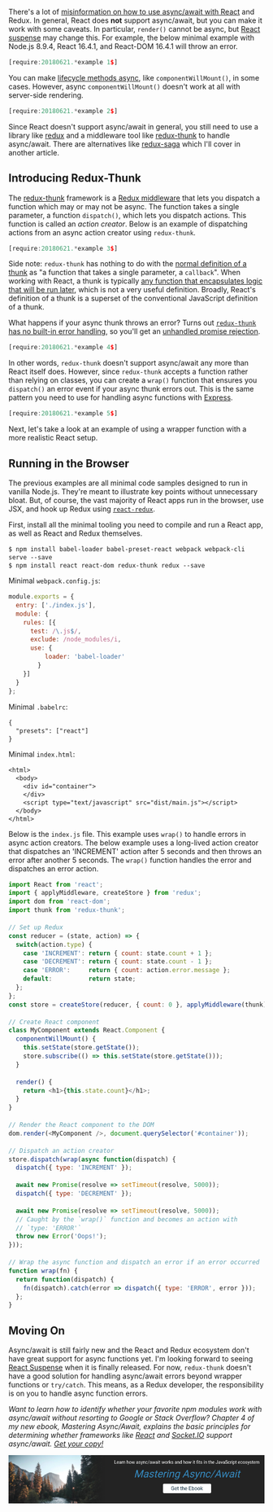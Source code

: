 There's a lot of [misinformation on how to use async/await with React](https://stackoverflow.com/questions/38357234/is-it-possible-to-use-async-await-in-react-js) and Redux. In general, React does **not**
support async/await, but you can make it work with some caveats.
In particular, `render()` cannot be async, but [React suspense](https://www.youtube.com/watch?v=v6iR3Zk4oDY) may change this.
For example, the below minimal example with Node.js 8.9.4, React 16.4.1, and React-DOM 16.4.1 will throw an error.

```javascript
[require:20180621.*example 1$]
```

You can make [lifecycle methods async](https://stackoverflow.com/questions/43312223/asynchronous-call-in-componentwillmount-finishes-after-render-method), like `componentWillMount()`, in some
cases. However, async `componentWillMount()` doesn't work at all with server-side
rendering.

```javascript
[require:20180621.*example 2$]
```

Since React doesn't support async/await in general, you still need to use
a library like [redux](http://npmjs.com/package/redux) and a middleware tool
like [redux-thunk](https://www.npmjs.com/package/redux-thunk) to handle
async/await.
There are alternatives like [redux-saga](https://www.npmjs.com/package/redux-saga) which I'll cover in
another article.

Introducing Redux-Thunk
-----------------------

The [redux-thunk](https://www.npmjs.com/package/redux-thunk) framework is a [Redux middleware](https://www.codementor.io/vkarpov/beginner-s-guide-to-redux-middleware-du107uyud) that lets you dispatch a function which may or may not be async.
The function takes a single parameter, a function `dispatch()`, which lets
you dispatch actions. This function is called an _action creator_.
Below is an example of dispatching actions from an async action creator
using `redux-thunk`.

```javascript
[require:20180621.*example 3$]
```

Side note: `redux-thunk` has nothing to do with the [normal definition of a thunk](https://github.com/thunks/thunks#what-is-a-thunk) as "a function that takes a single parameter, a `callback`". When working with React, a thunk is
typically [any function that encapsulates logic that will be run later](https://www.npmjs.com/package/redux-thunk#whats-a-thunk), which is not
a very useful definition. Broadly, React's definition of a thunk is a superset
of the conventional JavaScript definition of a thunk.

What happens if your async thunk throws an error? Turns out [`redux-thunk` has no built-in error handling](https://github.com/reduxjs/redux-thunk/issues/81),
so you'll get an [unhandled promise rejection](http://thecodebarbarian.com/unhandled-promise-rejections-in-node.js.html).

```javascript
[require:20180621.*example 4$]
```

In other words, `redux-thunk` doesn't support async/await any more than
React itself does. However, since `redux-thunk` accepts a function rather than
relying on classes, you can create a `wrap()` function that ensures you
`dispatch()` an error event if your async thunk errors out. This is the same
pattern you need to use for handling async functions with [Express](http://thecodebarbarian.com/using-async-await-with-mocha-express-and-mongoose#express).

```javascript
[require:20180621.*example 5$]
```

Next, let's take a look at an example of using a wrapper function with a
more realistic React setup.

Running in the Browser
----------------------

The previous examples are all minimal code samples designed to run in vanilla
Node.js. They're meant to illustrate key points without unnecessary bloat.
But, of course, the vast majority of React apps run in the browser, use JSX,
and hook up Redux using [`react-redux`](https://www.npmjs.com/package/react-redux).

First, install all the minimal tooling you need to compile and run a React app,
as well as React and Redux themselves.

```
$ npm install babel-loader babel-preset-react webpack webpack-cli serve --save
$ npm install react react-dom redux-thunk redux --save
```

Minimal `webpack.config.js`:

```javascript
module.exports = {
  entry: ['./index.js'],
  module: {
    rules: [{
      test: /\.js$/,
      exclude: /node_modules/i,
      use: {
          loader: 'babel-loader'
        }
    }]
  }
};
```

Minimal `.babelrc`:

```
{
  "presets": ["react"]
}
```

Minimal `index.html`:

```
<html>
  <body>
    <div id="container">
    </div>
    <script type="text/javascript" src="dist/main.js"></script>
  </body>
</html>
```

Below is the `index.js` file. This example uses `wrap()` to handle errors
in async action creators. The below example uses a long-lived action creator
that dispatches an 'INCREMENT' action after 5 seconds and then throws an
error after another 5 seconds. The `wrap()` function handles the error and
dispatches an error action.

```javascript
import React from 'react';
import { applyMiddleware, createStore } from 'redux';
import dom from 'react-dom';
import thunk from 'redux-thunk';

// Set up Redux
const reducer = (state, action) => {
  switch(action.type) {
    case 'INCREMENT': return { count: state.count + 1 };
    case 'DECREMENT': return { count: state.count - 1 };
    case 'ERROR':     return { count: action.error.message };
    default:          return state;
  };
};
const store = createStore(reducer, { count: 0 }, applyMiddleware(thunk));

// Create React component
class MyComponent extends React.Component {
  componentWillMount() {
    this.setState(store.getState());
    store.subscribe(() => this.setState(store.getState()));
  }

  render() {
    return <h1>{this.state.count}</h1>;
  }
}

// Render the React component to the DOM
dom.render(<MyComponent />, document.querySelector('#container'));

// Dispatch an action creator
store.dispatch(wrap(async function(dispatch) {
  dispatch({ type: 'INCREMENT' });

  await new Promise(resolve => setTimeout(resolve, 5000));
  dispatch({ type: 'DECREMENT' });

  await new Promise(resolve => setTimeout(resolve, 5000));
  // Caught by the `wrap()` function and becomes an action with
  // `type: 'ERROR'`
  throw new Error('Oops!');
}));

// Wrap the async function and dispatch an error if an error occurred
function wrap(fn) {
  return function(dispatch) {
    fn(dispatch).catch(error => dispatch({ type: 'ERROR', error }));
  };
}
```

Moving On
---------

Async/await is still fairly new and the React and Redux ecosystem don't have
great support for async functions yet. I'm looking forward to seeing
[React Suspense](https://www.youtube.com/watch?v=v6iR3Zk4oDY) when it is
finally released. For now, `redux-thunk` doesn't have a good solution for
handling async/await errors beyond wrapper functions or `try/catch`. This
means, as a Redux developer, the responsibility is on you to handle async
function errors.

_Want to learn how to identify whether your favorite npm modules work with
async/await without resorting to Google or Stack Overflow? Chapter 4 of
my new ebook, Mastering Async/Await, explains the basic principles for determining whether frameworks like [React](https://reactjs.org/) and [Socket.IO](https://www.npmjs.com/package/socket.io) support async/await. <a href="http://asyncawait.net/">Get your copy!</a>_

<a href="http://asyncawait.net"><img src="/images/asyncawait.png"/></a>
